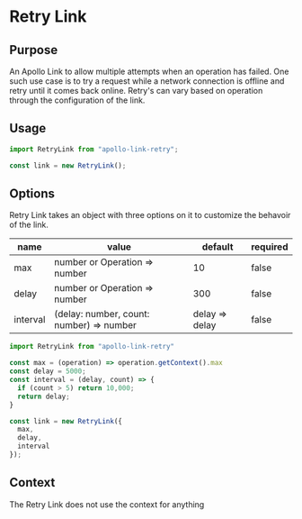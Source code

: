 # Retry Link

## Purpose
An Apollo Link to allow multiple attempts when an operation has failed. One such use case is to try a request while a network connection is offline and retry until it comes back online. Retry's can vary based on operation through the configuration of the link.

## Usage
```js
import RetryLink from "apollo-link-retry";

const link = new RetryLink();
```

## Options
Retry Link takes an object with three options on it to customize the behavoir of the link.

|name|value|default|required|
|---|---|---|---|
|max|number or Operation => number|10|false|
|delay|number or Operation => number|300|false|
|interval|(delay: number, count: number) => number|delay => delay|false|
```js
import RetryLink from "apollo-link-retry"

const max = (operation) => operation.getContext().max
const delay = 5000;
const interval = (delay, count) => {
  if (count > 5) return 10,000;
  return delay;
}

const link = new RetryLink({
  max,
  delay,
  interval
});
```

## Context
The Retry Link does not use the context for anything
